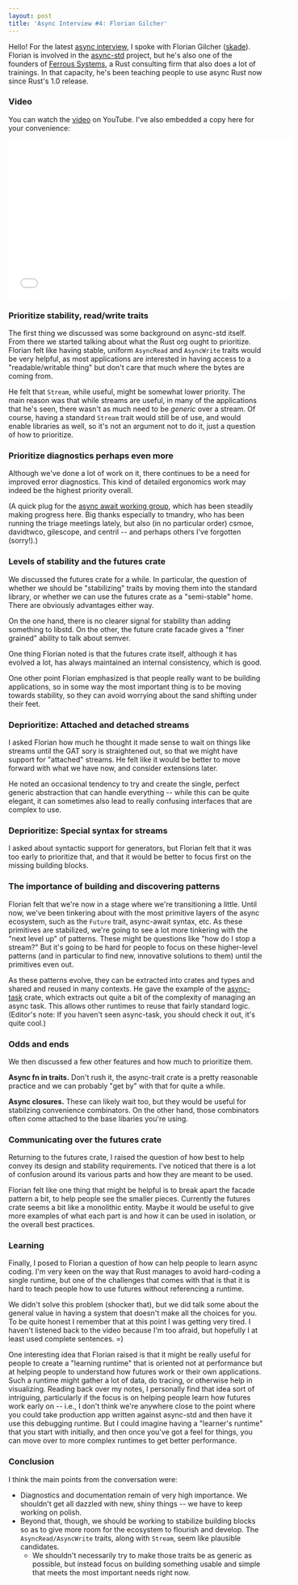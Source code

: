 ```yaml
---
layout: post
title: 'Async Interview #4: Florian Gilcher'
---
```


Hello! For the latest [async interview], I spoke with Florian Gilcher
([skade]). Florian is involved in the [async-std] project, but he's
also one of the founders of [Ferrous Systems], a Rust consulting firm
that also does a lot of trainings. In that capacity, he's been
teaching people to use async Rust now since Rust's 1.0 release.

[Ferrous Systems]: https://ferrous-systems.com/
[async interview]: http://smallcultfollowing.com/babysteps/blog/2019/12/09/async-interview-2-cramertj/
[skade]: https://github.com/skade/
[async-std]: https://async.rs

### Video

You can watch the [video] on YouTube. I've also embedded a copy here
for your convenience:

[video]: XXX

<center><iframe width="560" height="315" src="XXX" frameborder="0" allow="accelerometer; autoplay; encrypted-media; gyroscope; picture-in-picture" allowfullscreen></iframe></center>

### Prioritize stability, read/write traits

The first thing we discussed was some background on async-std
itself. From there we started talking about what the Rust org ought to
prioritize. Florian felt like having stable, uniform `AsyncRead` and
`AsyncWrite` traits would be very helpful, as most applications are
interested in having access to a "readable/writable thing" but don't
care that much where the bytes are coming from. 

He felt that `Stream`, while useful, might be somewhat lower priority.
The main reason was that while streams are useful, in many of the
applications that he's seen, there wasn't as much need to be *generic*
over a stream. Of course, having a standard `Stream` trait would still
be of use, and would enable libraries as well, so it's not an argument
not to do it, just a question of how to prioritize.

### Prioritize diagnostics perhaps even more

Although we've done a lot of work on it, there continues to be a need
for improved error diagnostics. This kind of detailed ergonomics work may indeed
be the highest priority overall.

(A quick plug for the [async await working
group](https://rust-lang.github.io/compiler-team/working-groups/async-await/),
which has been steadily making progress here. Big thanks especially to
tmandry, who has been running the triage meetings lately, but also (in
no particular order) csmoe, davidtwco, gilescope, and centril -- and
perhaps others I've forgotten (sorry!).)

### Levels of stability and the futures crate

We discussed the futures crate for a while. In particular, the
question of whether we should be "stabilizing" traits by moving them
into the standard library, or whether we can use the futures crate as
a "semi-stable" home. There are obviously advantages either way.

On the one hand, there is no clearer signal for stability than adding
something to libstd. On the other, the future crate facade gives a
"finer grained" ability to talk about semver. 

One thing Florian noted is that the futures crate itself, although it
has evolved a lot, has always maintained an internal consistency,
which is good.

One other point Florian emphasized is that people really want to be
building applications, so in some way the most important thing is to
be moving towards stability, so they can avoid worrying about the sand
shifting under their feet.

### Deprioritize: Attached and detached streams

I asked Florian how much he thought it made sense to wait on things
like streams until the GAT sory is straightened out, so that we might
have support for "attached" streams. He felt like it would be better
to move forward with what we have now, and consider extensions
later. 

He noted an occasional tendency to try and create the single, perfect
generic abstraction that can handle everything -- while this can be
quite elegant, it can sometimes also lead to really confusing
interfaces that are complex to use.

### Deprioritize: Special syntax for streams

I asked about syntactic support for generators, but Florian felt that
it was too early to prioritize that, and that it would be better to
focus first on the missing building blocks.

### The importance of building and discovering patterns

Florian felt that we're now in a stage where we're transitioning a
little. Until now, we've been tinkering about with the most primitive
layers of the async ecosystem, such as the `Future` trait, async-await
syntax, etc. As these primitives are stabilized, we're going to see a
lot more tinkering with the "next level up" of patterns. These might
be questions like "how do I stop a stream?" But it's going to be hard
for people to focus on these higher-level patterns (and in particular
to find new, innovative solutions to them) until the primitives even
out.

As these patterns evolve, they can be extracted into crates and types
and shared and reused in many contexts. He gave the example of the
[async-task] crate, which extracts out quite a bit of the complexity
of managing an async task. This allows other runtimes to reuse that
fairly standard logic. (Editor's note: If you haven't seen async-task,
you should check it out, it's quite cool.)

[async-task]: https://docs.rs/async-task/1.0.0/async_task/

### Odds and ends

We then discussed a few other features and how much to prioritize them.

**Async fn in traits.** Don't rush it, the async-trait crate is a
pretty reasonable practice and we can probably "get by" with that for
quite a while.

**Async closures.** These can likely wait too, but they would be
useful for stabilzing convenience combinators. On the other hand,
those combinators often come attached to the base libaries you're
using.

### Communicating over the futures crate

Returning to the futures crate, I raised the question of how best to
help convey its design and stability requirements. I've noticed that there
is a lot of confusion around its various parts and how they are meant
to be used. 

Florian felt like one thing that might be helpful is to break apart
the facade pattern a bit, to help people see the smaller
pieces. Currently the futures crate seems a bit like a monolithic
entity. Maybe it would be useful to give more examples of what each
part is and how it can be used in isolation, or the overall best
practices.

### Learning

Finally, I posed to Florian a question of how can help people to learn
async coding. I'm very keen on the way that Rust manages to avoid
hard-coding a single runtime, but one of the challenges that comes
with that is that it is hard to teach people how to use futures
without referencing a runtime. 

We didn't solve this problem (shocker that), but we did talk some
about the general value in having a system that doesn't make all the
choices for you. To be quite honest I remember that at this point I
was getting very tired. I haven't listened back to the video because
I'm too afraid, but hopefully I at least used complete sentences. =)

One interesting idea that Florian raised is that it might be really
useful for people to create a "learning runtime" that is oriented not
at performance but at helping people to understand how futures work or
their own applications. Such a runtime might gather a lot of data, do
tracing, or otherwise help in visualizing. Reading back over my notes,
I personally find that idea sort of intriguing, particularly if the
focus is on helping people learn how futures work early on -- i.e., I
don't think we're anywhere close to the point where you could take
production app written against async-std and then have it use this
debugging runtime. But I could imagine having a "learner's runtime"
that you start with initially, and then once you've got a feel for
things, you can move over to more complex runtimes to get better
performance.

### Conclusion

I think the main points from the conversation were:

* Diagnostics and documentation remain of very high importance. We
  shouldn't get all dazzled with new, shiny things -- we have to keep
  working on polish.
* Beyond that, though, we should be working to stabilize building
  blocks so as to give more room for the ecosystem to flourish and
  develop. The `AsyncRead/AsyncWrite` traits, along with `Stream`,
  seem like plausible candidates.
  * We shouldn't necessarily try to make those traits be as generic as
    possible, but instead focus on building something usable and
    simple that meets the most important needs right now.
